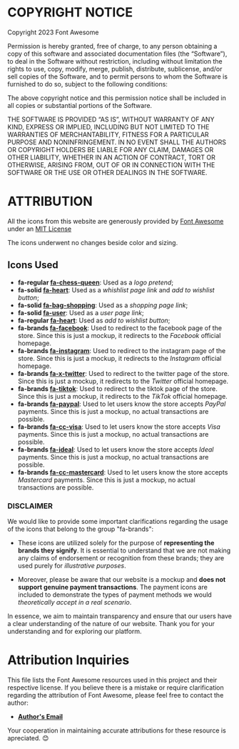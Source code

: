 # COPYRIGHT NOTICE

Copyright 2023 Font Awesome

Permission is hereby granted, free of charge, to any person obtaining a copy of this software and associated documentation files (the “Software”), to deal in the Software without restriction, including without limitation the rights to use, copy, modify, merge, publish, distribute, sublicense, and/or sell copies of the Software, and to permit persons to whom the Software is furnished to do so, subject to the following conditions:

The above copyright notice and this permission notice shall be included in all copies or substantial portions of the Software.

THE SOFTWARE IS PROVIDED “AS IS”, WITHOUT WARRANTY OF ANY KIND, EXPRESS OR IMPLIED, INCLUDING BUT NOT LIMITED TO THE WARRANTIES OF MERCHANTABILITY, FITNESS FOR A PARTICULAR PURPOSE AND NONINFRINGEMENT. IN NO EVENT SHALL THE AUTHORS OR COPYRIGHT HOLDERS BE LIABLE FOR ANY CLAIM, DAMAGES OR OTHER LIABILITY, WHETHER IN AN ACTION OF CONTRACT, TORT OR OTHERWISE, ARISING FROM, OUT OF OR IN CONNECTION WITH THE SOFTWARE OR THE USE OR OTHER DEALINGS IN THE SOFTWARE.


# ATTRIBUTION
All the icons from this website are generously provided by [Font Awesome](https://fontawesome.com/) under an [MIT License](https://fontawesome.com/license/free)

The icons underwent no changes beside color and sizing.

## Icons Used
 - **fa-regular <u>fa-chess-queen</u>**: Used as a *logo pretend*;
 - **fa-solid <u>fa-heart</u>**: Used as a *whishlist page link* and *add to wishlist button*;
 - **fa-solid <u>fa-bag-shopping</u>**: Used as a *shopping page link*;
 - **fa-solid <u>fa-user</u>**: Used as a *user page link*;
 - **fa-regular <u>fa-heart</u>**: Used as *add to wishlist button*;
 - **fa-brands <u>fa-facebook</u>**: Used to redirect to the facebook page of the store. Since this is just a mockup, it redirects to the *Facebook* official homepage.
 - **fa-brands <u>fa-instagram</u>**: Used to redirect to the instagram page of the store. Since this is just a mockup, it redirects to the *Instagram* official homepage.
 - **fa-brands <u>fa-x-twitter</u>**: Used to redirect to the twitter page of the store. Since this is just a mockup, it redirects to the *Twitter* official homepage.
 - **fa-brands <u>fa-tiktok</u>**: Used to redirect to the tiktok page of the store. Since this is just a mockup, it redirects to the *TikTok* official homepage.
 - **fa-brands <u>fa-paypal</u>**: Used to let users know the store accepts *PayPal* payments. Since this is just a mockup, no actual transactions are possible.
 - **fa-brands <u>fa-cc-visa</u>**: Used to let users know the store accepts *Visa* payments. Since this is just a mockup, no actual transactions are possible.
 - **fa-brands <u>fa-ideal</u>**: Used to let users know the store accepts *Ideal* payments. Since this is just a mockup, no actual transactions are possible.
 - **fa-brands <u>fa-cc-mastercard</u>**: Used to let users know the store accepts *Mastercard* payments. Since this is just a mockup, no actual transactions are possible.

### DISCLAIMER
We would like to provide some important clarifications regarding the usage of the icons that belong to the group "fa-brands":

  - These icons are utilized solely for the purpose of **representing the brands they signify**. It is essential to understand that we are not making any claims of endorsement or recognition from these brands; they are used purely for *illustrative purposes*.

  - Moreover, please be aware that our website is a mockup and **does not support genuine payment transactions**. The payment icons are included to demonstrate the types of payment methods we would *theoretically accept in a real scenario*.

In essence, we aim to maintain transparency and ensure that our users have a clear understanding of the nature of our website. Thank you for your understanding and for exploring our platform.

# Attribution Inquiries

This file lists the Font Awesome resources used in this project and their respective license. If you believe there is a mistake or require clarification regarding the attribution of Font Awesome, please feel free to contact the author:

- [**Author's Email**](mailto:sarafreitas.contact@Gmail.com)

Your cooperation in maintaining accurate attributions for these resource is apreciated. 😊